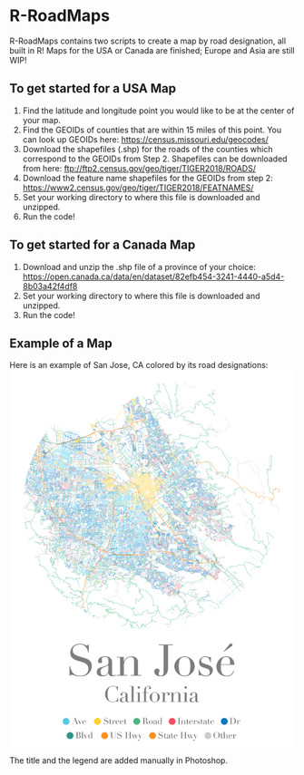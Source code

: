 # R-RoadMaps

R-RoadMaps contains two scripts to create a map by road designation, all built in R! Maps for the USA or Canada are finished; Europe and Asia are still WIP!

## To get started for a USA Map

1. Find the latitude and longitude point you would like to be at the center of your map.
2. Find the GEOIDs of counties that are within 15 miles of this point. You can look up GEOIDs here: https://census.missouri.edu/geocodes/
3. Download the shapefiles (.shp) for the roads of the counties which correspond to the GEOIDs from Step 2. Shapefiles can be downloaded from here: ftp://ftp2.census.gov/geo/tiger/TIGER2018/ROADS/
4. Download the feature name shapefiles for the GEOIDs from step 2:  https://www2.census.gov/geo/tiger/TIGER2018/FEATNAMES/
5. Set your working directory to where this file is downloaded and unzipped.
6. Run the code!

## To get started for a Canada Map

1. Download and unzip the .shp file of a province of your choice: https://open.canada.ca/data/en/dataset/82efb454-3241-4440-a5d4-8b03a42f4df8
2. Set your working directory to where this file is downloaded and unzipped.
3. Run the code!


## Example of a Map
Here is an example of San Jose, CA colored by its road designations: 
<img src="san_jose_map_large.png" align="middle" height="666.57044" width="500">

The title and the legend are added manually in Photoshop.

